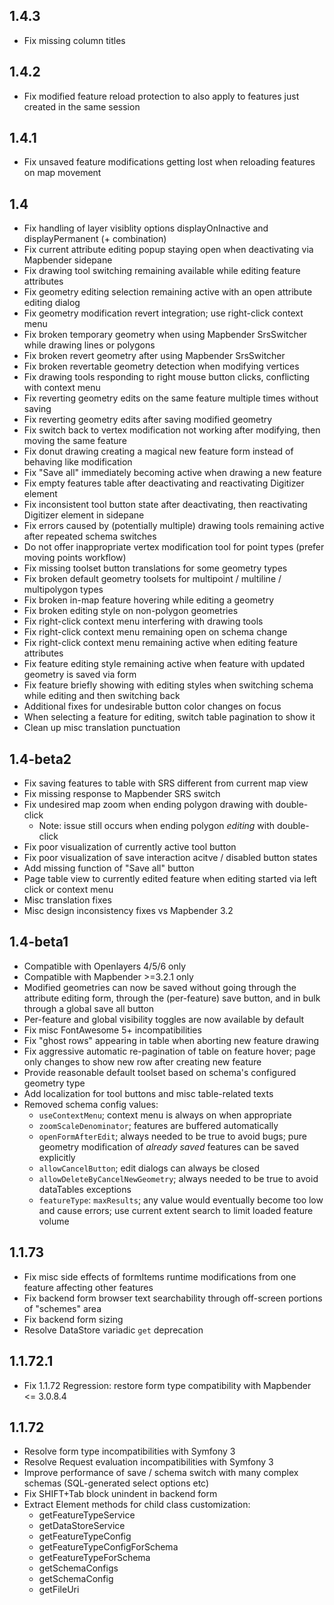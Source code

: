 ## 1.4.3
* Fix missing column titles

## 1.4.2
* Fix modified feature reload protection to also apply to features just created in the same session

## 1.4.1
* Fix unsaved feature modifications getting lost when reloading features on map movement

## 1.4
* Fix handling of layer visiblity options displayOnInactive and displayPermanent (+ combination)
* Fix current attribute editing popup staying open when deactivating via Mapbender sidepane
* Fix drawing tool switching remaining available while editing feature attributes
* Fix geometry editing selection remaining active with an open attribute editing dialog
* Fix geometry modification revert integration; use right-click context menu
* Fix broken temporary geometry when using Mapbender SrsSwitcher while drawing lines or polygons
* Fix broken revert geometry after using Mapbender SrsSwitcher
* Fix broken revertable geometry detection when modifying vertices
* Fix drawing tools responding to right mouse button clicks, conflicting with context menu
* Fix reverting geometry edits on the same feature multiple times without saving
* Fix reverting geometry edits after saving modified geometry
* Fix switch back to vertex modification not working after modifying, then moving the same feature
* Fix donut drawing creating a magical new feature form instead of behaving like modification
* Fix "Save all" immediately becoming active when drawing a new feature
* Fix empty features table after deactivating and reactivating Digitizer element
* Fix inconsistent tool button state after deactivating, then reactivating Digitizer element in sidepane
* Fix errors caused by (potentially multiple) drawing tools remaining active after repeated schema switches
* Do not offer inappropriate vertex modification tool for point types (prefer moving points workflow)
* Fix missing toolset button translations for some geometry types
* Fix broken default geometry toolsets for multipoint / multiline / multipolygon types
* Fix broken in-map feature hovering while editing a geometry
* Fix broken editing style on non-polygon geometries
* Fix right-click context menu interfering with drawing tools
* Fix right-click context menu remaining open on schema change
* Fix right-click context menu remaining active when editing feature attributes
* Fix feature editing style remaining active when feature with updated geometry is saved via form
* Fix feature briefly showing with editing styles when switching schema while editing and then switching back
* Additional fixes for undesirable button color changes on focus
* When selecting a feature for editing, switch table pagination to show it
* Clean up misc translation punctuation

## 1.4-beta2
* Fix saving features to table with SRS different from current map view
* Fix missing response to Mapbender SRS switch
* Fix undesired map zoom when ending polygon drawing with double-click
  * Note: issue still occurs when ending polygon _editing_ with double-click
* Fix poor visualization of currently active tool button
* Fix poor visualization of save interaction acitve / disabled button states
* Add missing function of "Save all" button
* Page table view to currently edited feature when editing started via left click or context menu
* Misc translation fixes
* Misc design inconsistency fixes vs Mapbender 3.2

## 1.4-beta1
* Compatible with Openlayers 4/5/6 only
* Compatible with Mapbender >=3.2.1 only
* Modified geometries can now be saved without going through the attribute editing form, through the (per-feature) save button, and in bulk through a global save all button
* Per-feature and global visibility toggles are now available by default
* Fix misc FontAwesome 5+ incompatibilities
* Fix "ghost rows" appearing in table when aborting new feature drawing
* Fix aggressive automatic re-pagination of table on feature hover; page only changes to show new row after creating new feature
* Provide reasonable default toolset based on schema's configured geometry type
* Add localization for tool buttons and misc table-related texts
* Removed schema config values:
  * `useContextMenu`; context menu is always on when appropriate
  * `zoomScaleDenominator`; features are buffered automatically
  * `openFormAfterEdit`; always needed to be true to avoid bugs; pure geometry modification of _already_ _saved_ features can be saved explicitly
  * `allowCancelButton`; edit dialogs can always be closed
  * `allowDeleteByCancelNewGeometry`; always needed to be true to avoid dataTables exceptions
  * `featureType`: `maxResults`; any value would eventually become too low and cause errors; use current extent search to limit loaded feature volume

## 1.1.73
* Fix misc side effects of formItems runtime modifications from one feature affecting other features
* Fix backend form browser text searchability through off-screen portions of "schemes" area
* Fix backend form sizing
* Resolve DataStore variadic `get` deprecation

## 1.1.72.1
* Fix 1.1.72 Regression: restore form type compatibility with Mapbender <= 3.0.8.4

## 1.1.72
* Resolve form type incompatibilities with Symfony 3
* Resolve Request evaluation incompatibilities with Symfony 3
* Improve performance of save / schema switch with many complex schemas (SQL-generated select options etc)
* Fix SHIFT+Tab block unindent in backend form
* Extract Element methods for child class customization:
  * getFeatureTypeService
  * getDataStoreService
  * getFeatureTypeConfig
  * getFeatureTypeConfigForSchema
  * getFeatureTypeForSchema
  * getSchemaConfigs
  * getSchemaConfig
  * getFileUri 

